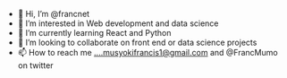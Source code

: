 - 👋 Hi, I’m @francnet
- 👀 I’m interested in Web development and data science
- 🌱 I’m currently learning React and Python
- 💞️ I’m looking to collaborate on front end or data science projects
- 📫 How to reach me ....musyokifrancis1@gmail.com and @FrancMumo on twitter

<!---
francnet/francnet is a ✨ special ✨ repository because its `README.md` (this file) appears on your GitHub profile.
You can click the Preview link to take a look at your changes.
--->
